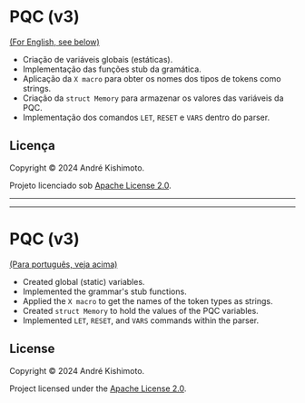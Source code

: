 <a name="portugues"></a>
# PQC (v3)

[(For English, see below)](#english)

- Criação de variáveis globais (estáticas).
- Implementação das funções stub da gramática.
- Aplicação da `X macro` para obter os nomes dos tipos de tokens como strings.
- Criação da `struct Memory` para armazenar os valores das variáveis da PQC.
- Implementação dos comandos `LET`, `RESET` e `VARS` dentro do parser.

## Licença

Copyright &copy; 2024 André Kishimoto.

Projeto licenciado sob [Apache License 2.0](https://choosealicense.com/licenses/apache-2.0/).

---
---
<a name="english"></a>
# PQC (v3)

[(Para português, veja acima)](#portugues)

- Created global (static) variables.
- Implemented the grammar's stub functions.
- Applied the `X macro` to get the names of the token types as strings.
- Created `struct Memory` to hold the values of the PQC variables.
- Implemented `LET`, `RESET`, and `VARS` commands within the parser.

## License

Copyright &copy; 2024 André Kishimoto.

Project licensed under the [Apache License 2.0](https://choosealicense.com/licenses/apache-2.0/).

